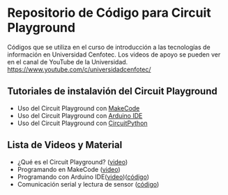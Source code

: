 # Repositorio de Código para Circuit Playground

Códigos que se utiliza en el curso de introducción a las tecnologías de información en Universidad Cenfotec. Los videos de apoyo se pueden ver en el canal de YouTube de la Universidad. https://www.youtube.com/c/universidadcenfotec/

## Tutoriales de instalavión del Circuit Playground

- Uso del Circuit Playground con [MakeCode](https://learn.adafruit.com/adafruit-circuit-playground-express/makecode)
- Uso del Circuit Playground con [Arduino IDE](https://learn.adafruit.com/adafruit-circuit-playground-express/arduino) 
- Uso del Circuit Playground con [CircuitPython](https://learn.adafruit.com/adafruit-circuit-playground-express/circuitpython-quickstart)

## Lista de Videos y Material

- ¿Qué es el Circuit Playground? ([video](https://youtu.be/919oLCGz7Pk))
- Programando en MakeCode ([video](https://youtu.be/IQ_dFPTT0GE))
- Programando con Arduino IDE([video](https://youtu.be/0VlrpHyZfbg))([código](https://github.com/Universidad-Cenfotec/CircuitPlaygroundCode/blob/main/CP_PrimerCodigo.ino))
- Comunicación serial y lectura de sensor ([código](https://github.com/Universidad-Cenfotec/CircuitPlaygroundCode/blob/main/Ejemplo_Serial_SensorLuz.ino))

